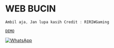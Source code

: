 # WEB BUCIN
```js
Ambil aja, Jan lupa kasih Credit : RIRIWGaming
```
[`DEMO`](http://ririwgaming.ueuo.com/WEB-BUCIN)

[![WhatsApp](https://img.shields.io/badge/WhatsApp%20Group-25D366?style=for-the-badge&logo=whatsapp&logoColor=white)](http://ririwgaming.ueuo.com/whatsapp)
